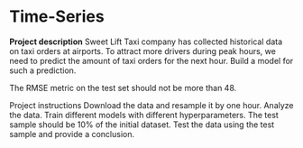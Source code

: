 # Time-Series


**Project description**
Sweet Lift Taxi company has collected historical data on taxi orders at airports. To attract more drivers during peak hours, we need to predict the amount of taxi orders for the next hour. Build a model for such a prediction.

The RMSE metric on the test set should not be more than 48.

Project instructions
Download the data and resample it by one hour.
Analyze the data.
Train different models with different hyperparameters. The test sample should be 10% of the initial dataset.
Test the data using the test sample and provide a conclusion.
